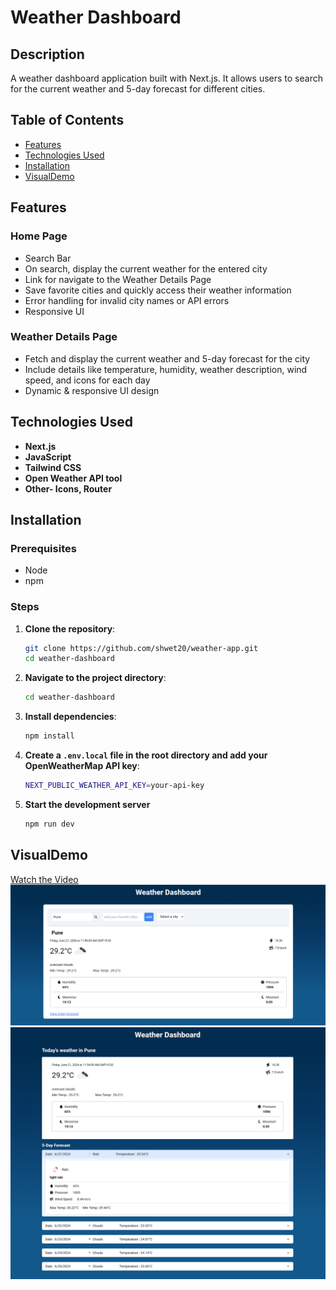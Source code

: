 # Weather Dashboard

## Description
A weather dashboard application built with Next.js. It allows users to search for the current weather and 5-day forecast for different cities.

## Table of Contents

- [Features](#features)
- [Technologies Used](#technologies-used)
- [Installation](#installation)
- [VisualDemo](#VisualDemo)

## Features

### Home Page
- Search Bar
- On search, display the current weather for the entered city
- Link for navigate to the Weather Details Page
- Save favorite cities and quickly access their weather information
- Error handling for invalid city names or API errors
- Responsive UI

### Weather Details Page
- Fetch and display the current weather and 5-day forecast for the city
- Include details like temperature, humidity, weather description, wind speed, and icons for each day
- Dynamic & responsive UI design

## Technologies Used

- **Next.js**
- **JavaScript**
- **Tailwind CSS**
- **Open Weather API tool**
- **Other- Icons, Router**

## Installation

### Prerequisites

- Node
- npm

### Steps

1. **Clone the repository**:
    ```bash
    git clone https://github.com/shwet20/weather-app.git
    cd weather-dashboard
     ```

2. **Navigate to the project directory**:
     ```bash
    cd weather-dashboard
     ```

3. **Install dependencies**:
    ```bash
    npm install
    ```

4. **Create a `.env.local` file in the root directory and add your OpenWeatherMap API key**:
     ```bash
     NEXT_PUBLIC_WEATHER_API_KEY=your-api-key
     ````

4. **Start the development server**
     ```bash
     npm run dev
     ````

## VisualDemo

[Watch the Video](./weather-dashboard/public/Assets/weather-dashboard.mp4)
![Screenshot](./weather-dashboard/public/Assets/weather-dashboard-homepage.png)
![Screenshot](./weather-dashboard/public/Assets/weather-dashboard-detailsPage.png)